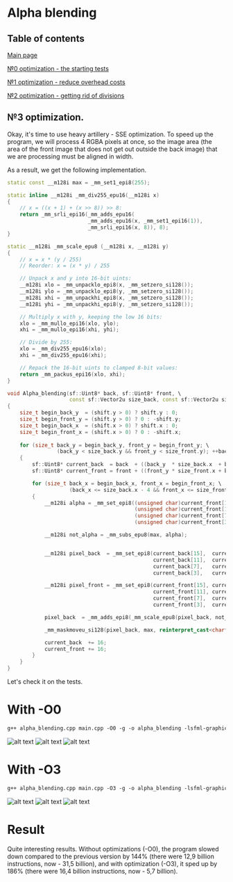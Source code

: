 # Alpha blending

## Table of contents

[Main page](https://github.com/Panterrich/Alpha_blending)

[№0 optimization - the starting tests](https://github.com/Panterrich/Alpha_blending/tree/ver_0)

[№1 optimization - reduce overhead costs](https://github.com/Panterrich/Alpha_blending/tree/ver_1)

[№2 optimization - getting rid of divisions](https://github.com/Panterrich/Alpha_blending/tree/ver_2)
## №3 optimization.

Okay, it's time to use heavy artillery - SSE optimization.
To speed up the program, we will process 4 RGBA pixels at once, so the image area (the area of the front image that does not get out outside the back image) that we are processing must be aligned in width.

As a result, we get the following implementation.

```C++
static const __m128i max = _mm_set1_epi8(255);  

static inline __m128i _mm_div255_epu16(__m128i x)
{
	// x = ((x + 1) + (x >> 8)) >> 8:
	return _mm_srli_epi16(_mm_adds_epu16(
		                  _mm_adds_epu16(x, _mm_set1_epi16(1)),
		                  _mm_srli_epi16(x, 8)), 8);
}

static __m128i _mm_scale_epu8 (__m128i x, __m128i y)
{
	// x = x * (y / 255)
	// Reorder: x = (x * y) / 255

	// Unpack x and y into 16-bit uints:
	__m128i xlo = _mm_unpacklo_epi8(x, _mm_setzero_si128());
	__m128i ylo = _mm_unpacklo_epi8(y, _mm_setzero_si128());
	__m128i xhi = _mm_unpackhi_epi8(x, _mm_setzero_si128());
	__m128i yhi = _mm_unpackhi_epi8(y, _mm_setzero_si128());

	// Multiply x with y, keeping the low 16 bits:
	xlo = _mm_mullo_epi16(xlo, ylo);
	xhi = _mm_mullo_epi16(xhi, yhi);

	// Divide by 255:
	xlo = _mm_div255_epu16(xlo);
	xhi = _mm_div255_epu16(xhi);

	// Repack the 16-bit uints to clamped 8-bit values:
	return _mm_packus_epi16(xlo, xhi);
}

void Alpha_blending(sf::Uint8* back, sf::Uint8* front, \
                    const sf::Vector2u size_back, const sf::Vector2u size_front, const sf::Vector2i shift)
{
    size_t begin_back_y  = (shift.y > 0) ? shift.y : 0;
    size_t begin_front_y = (shift.y > 0) ? 0 : -shift.y;
    size_t begin_back_x  = (shift.x > 0) ? shift.x : 0;
    size_t begin_front_x = (shift.x > 0) ? 0 : -shift.x;
    
    for (size_t back_y = begin_back_y, front_y = begin_front_y; \
                (back_y < size_back.y && front_y < size_front.y); ++back_y, ++front_y)
    {
        sf::Uint8* current_back  = back  + ((back_y  * size_back.x  + begin_back_x)  << 2);
        sf::Uint8* current_front = front + ((front_y * size_front.x + begin_front_x) << 2);

        for (size_t back_x = begin_back_x, front_x = begin_front_x; \
                    (back_x <= size_back.x - 4 && front_x <= size_front.x - 4); back_x +=4, front_x += 4)
        {
            __m128i alpha = _mm_set_epi8((unsigned char)current_front[15], (unsigned char)current_front[15], (unsigned char)current_front[15], (unsigned char)current_front[15], \
                                         (unsigned char)current_front[11], (unsigned char)current_front[11], (unsigned char)current_front[11], (unsigned char)current_front[11], \
                                         (unsigned char)current_front[7],  (unsigned char)current_front[7],  (unsigned char)current_front[7],  (unsigned char)current_front[7],  \
                                         (unsigned char)current_front[3],  (unsigned char)current_front[3],  (unsigned char)current_front[3],  (unsigned char)current_front[3]);

            __m128i not_alpha = _mm_subs_epu8(max, alpha);


            __m128i pixel_back  = _mm_set_epi8(current_back[15],  current_back[14],  current_back[13],  current_back[12],  \
                                               current_back[11],  current_back[10],  current_back[9],   current_back[8],   \
                                               current_back[7],   current_back[6],   current_back[5],   current_back[4],   \
                                               current_back[3],   current_back[2],   current_back[1],   current_back[0]);

            __m128i pixel_front = _mm_set_epi8(current_front[15], current_front[14], current_front[13], current_front[12], \
                                               current_front[11], current_front[10], current_front[9],  current_front[8],  \
                                               current_front[7],  current_front[6],  current_front[5],  current_front[4],  \
                                               current_front[3],  current_front[2],  current_front[1],  current_front[0]);

            pixel_back  = _mm_adds_epi8(_mm_scale_epu8(pixel_back, not_alpha), _mm_scale_epu8(pixel_front, alpha));

            _mm_maskmoveu_si128(pixel_back, max, reinterpret_cast<char*>(current_back));

            current_back  += 16;
            current_front += 16;
        }
    }
}
```

Let's check it on the tests.
# With -O0 
```makefile
g++ alpha_blending.cpp main.cpp -O0 -g -o alpha_blending -lsfml-graphics 
```

![alt text](Images/test_3(0).png "The hottest function")
![alt text](Images/test_3(1).png "Important thing")
![alt text](Images/test3_graph.svg "Graph profile")

# With -O3

```makefile
g++ alpha_blending.cpp main.cpp -O3 -g -o alpha_blending -lsfml-graphics 
```

![alt text](Images/test_3(2).png "The hottest function")
![alt text](Images/test_3(3).png "Important thing")
![alt text](Images/test3_1graph.svg "Graph profile")

# Result 

Quite interesting results. Without optimizations (-O0), the program slowed down compared to the previous version by 144% (there were 12,9 billion instructions, now - 31,5 billion), and with optimization (-O3), it sped up by 186% (there were 16,4 billion instructions, now - 5,7 billion).
